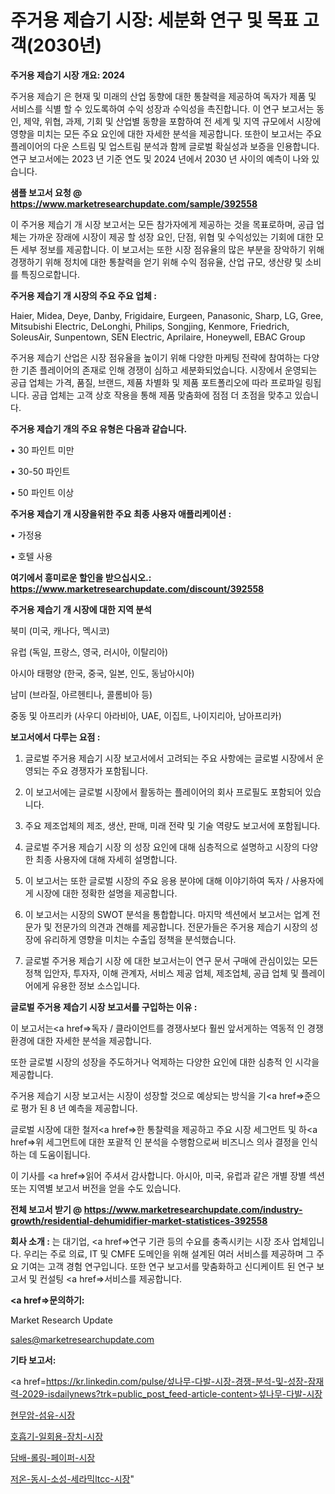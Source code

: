 # 주거용 제습기 시장: 세분화 연구 및 목표 고객(2030년)

<strong>주거용 제습기 시장 개요: 2024</strong>

주거용 제습기 은 현재 및 미래의 산업 동향에 대한 통찰력을 제공하여 독자가 제품 및 서비스를 식별 할 수 있도록하여 수익 성장과 수익성을 촉진합니다. 이 연구 보고서는 동인, 제약, 위협, 과제, 기회 및 산업별 동향을 포함하여 전 세계 및 지역 규모에서 시장에 영향을 미치는 모든 주요 요인에 대한 자세한 분석을 제공합니다. 또한이 보고서는 주요 플레이어의 다운 스트림 및 업스트림 분석과 함께 글로벌 확실성과 보증을 인용합니다. 연구 보고서에는 2023 년 기준 연도 및 2024 년에서 2030 년 사이의 예측이 나와 있습니다.



<strong>샘플 보고서 요청 @ <a href=https://www.marketresearchupdate.com/sample/392558>https://www.marketresearchupdate.com/sample/392558</a></strong>

이 주거용 제습기 개 시장 보고서는 모든 참가자에게 제공하는 것을 목표로하며, 공급 업체는 가까운 장래에 시장이 제공 할 성장 요인, 단점, 위협 및 수익성있는 기회에 대한 모든 세부 정보를 제공합니다. 이 보고서는 또한 시장 점유율의 많은 부분을 장악하기 위해 경쟁하기 위해 정치에 대한 통찰력을 얻기 위해 수익 점유율, 산업 규모, 생산량 및 소비를 특징으로합니다.



<strong>주거용 제습기 개 시장의 주요 주요 업체 :</strong>

Haier, Midea, Deye, Danby, Frigidaire, Eurgeen, Panasonic, Sharp, LG, Gree, Mitsubishi Electric, DeLonghi, Philips, Songjing, Kenmore, Friedrich, SoleusAir, Sunpentown, SEN Electric, Aprilaire, Honeywell, EBAC Group

주거용 제습기 산업은 시장 점유율을 높이기 위해 다양한 마케팅 전략에 참여하는 다양한 기존 플레이어의 존재로 인해 경쟁이 심하고 세분화되었습니다. 시장에서 운영되는 공급 업체는 가격, 품질, 브랜드, 제품 차별화 및 제품 포트폴리오에 따라 프로파일 링됩니다. 공급 업체는 고객 상호 작용을 통해 제품 맞춤화에 점점 더 초점을 맞추고 있습니다.



<strong>주거용 제습기 개의 주요 유형은 다음과 같습니다.</strong>

• 30 파인트 미만

• 30-50 파인트

• 50 파인트 이상



<strong>주거용 제습기 개 시장을위한 주요 최종 사용자 애플리케이션 :</strong>

• 가정용

• 호텔 사용



<strong>여기에서 흥미로운 할인을 받으십시오.: <a href=https://www.marketresearchupdate.com/discount/392558>https://www.marketresearchupdate.com/discount/392558</a></strong>



<strong>주거용 제습기 개 시장에 대한 지역 분석</strong>

북미 (미국, 캐나다, 멕시코)

유럽 (독일, 프랑스, 영국, 러시아, 이탈리아)

아시아 태평양 (한국, 중국, 일본, 인도, 동남아시아)

남미 (브라질, 아르헨티나, 콜롬비아 등)

중동 및 아프리카 (사우디 아라비아, UAE, 이집트, 나이지리아, 남아프리카)



<strong>보고서에서 다루는 요점 :</strong>

1. 글로벌 주거용 제습기 시장 보고서에서 고려되는 주요 사항에는 글로벌 시장에서 운영되는 주요 경쟁자가 포함됩니다.

2. 이 보고서에는 글로벌 시장에서 활동하는 플레이어의 회사 프로필도 포함되어 있습니다.

3. 주요 제조업체의 제조, 생산, 판매, 미래 전략 및 기술 역량도 보고서에 포함됩니다.

4. 글로벌 주거용 제습기 시장 의 성장 요인에 대해 심층적으로 설명하고 시장의 다양한 최종 사용자에 대해 자세히 설명합니다.

5. 이 보고서는 또한 글로벌 시장의 주요 응용 분야에 대해 이야기하여 독자 / 사용자에게 시장에 대한 정확한 설명을 제공합니다.

6. 이 보고서는 시장의 SWOT 분석을 통합합니다. 마지막 섹션에서 보고서는 업계 전문가 및 전문가의 의견과 견해를 제공합니다. 전문가들은 주거용 제습기 시장의 성장에 유리하게 영향을 미치는 수출입 정책을 분석했습니다.

7. 글로벌 주거용 제습기 시장 에 대한 보고서는이 연구 문서 구매에 관심이있는 모든 정책 입안자, 투자자, 이해 관계자, 서비스 제공 업체, 제조업체, 공급 업체 및 플레이어에게 유용한 정보 소스입니다.



<strong>글로벌 주거용 제습기 시장 보고서를 구입하는 이유 :</strong>

이 보고서는<a href=>독자 / 클</a>라이언트를 경쟁사보다 훨씬 앞서게하는 역동적 인 경쟁 환경에 대한 자세한 분석을 제공합니다.

또한 글로벌 시장의 성장을 주도하거나 억제하는 다양한 요인에 대한 심층적 인 시각을 제공합니다.

주거용 제습기 시장 보고서는 시장이 성장할 것으로 예상되는 방식을 기<a href=>준으로</a> 평가 된 8 년 예측을 제공합니다.

글로벌 시장에 대한 철저<a href=>한 통찰력</a>을 제공하고 주요 시장 세그먼트 및 하<a href=>위 세그</a>먼트에 대한 포괄적 인 분석을 수행함으로써 비즈니스 의사 결정을 인식하는 데 도움이됩니다.

이 기사를 <a href=>읽어 주</a>셔서 감사합니다. 아시아, 미국, 유럽과 같은 개별 장별 섹션 또는 지역별 보고서 버전을 얻을 수도 있습니다.



<strong>전체 보고서 받기 @ <a href=https://www.marketresearchupdate.com/industry-growth/residential-dehumidifier-market-statistices-392558>https://www.marketresearchupdate.com/industry-growth/residential-dehumidifier-market-statistices-392558</a></strong>



<strong>회사 소개 :</strong>
는 대기업, <a href=>연구 기</a>관 등의 수요를 충족시키는 시장 조사 업체입니다. 우리는 주로 의료, IT 및 CMFE 도메인을 위해 설계된 여러 서비스를 제공하며 그 주요 기여는 고객 경험 연구입니다. 또한 연구 보고서를 맞춤화하고 신디케이트 된 연구 보고서 및 컨설팅 <a href=>서비</a>스를 제공합니다.



<strong><a href=>문의하기:</a></strong>

Market Research Update

sales@marketresearchupdate.com



<strong>기타 보고서:</strong>

<a href=https://kr.linkedin.com/pulse/섶나무-다발-시장-경쟁-분석-및-성장-잠재력-2029-isdailynews?trk=public_post_feed-article-content>섶나무-다발-시장</a>

<a href=https://www.linkedin.com/pulse/현무암-섬유-시장-동향-및-성장-전망-market-matrix-musings-analysis-j3glf/>현무암-섬유-시장</a>

<a href=https://www.linkedin.com/pulse/호흡기-일회용-장치-시장-동향-및-성장-전망-survey-savvy-insights-360-analysis-yccff/>호흡기-일회용-장치-시장</a>

<a href=https://www.linkedin.com/pulse/담배-롤링-페이퍼-시장-현재-및-미래-성장-2029-trendsetters-talk-360-analysis-hfvhf/>담배-롤링-페이퍼-시장</a>

<a href=https://www.linkedin.com/pulse/저온-동시-소성-세라믹ltcc-시장-규모-및-성장-2023-analytics-avenue-adventures-24-ana-onhcc/>저온-동시-소성-세라믹ltcc-시장</a>"
